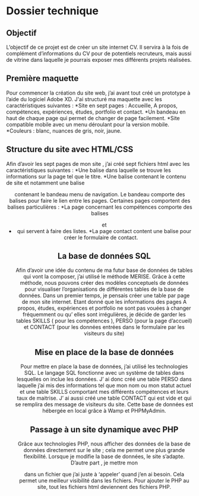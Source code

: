 # Dossier technique

## Objectif

L’objectif de ce projet est de créer un site internet CV. Il servira à la fois de complément d’informations du CV pour de potentiels recruteurs, mais aussi de vitrine dans laquelle je pourrais exposer mes différents projets réalisées.

## Première maquette 

Pour commencer la création du site web, j’ai avant tout créé un prototype à l’aide du logiciel Adobe XD. 
J'ai structuré ma maquette avec les caractéristiques suivantes :
*Site en sept pages : Accueille,  A propos, compétences, expériences, études, portfolio et contact.
*Un bandeau en haut de chaque page qui permet de changer de page facilement.
*Site compatible mobile avec un menu déroulant pour la version mobile.
*Couleurs : blanc, nuances de gris, noir, jaune.

## Structure du site avec HTML/CSS

Afin d’avoir les sept pages de mon site , j’ai créé sept fichiers html avec les caractéristiques suivantes :
*Une balise <head> dans laquelle se trouve les informations sur la page tel que le titre.
*Une balise <body> contenant le contenu de site et notamment une balise <header> contenant le bandeau menu de navigation.
Le bandeau comporte des balises <a> pour faire le lien entre les pages.
Certaines pages comportent des balises particulières :
*La page concernant les compétences comporte des balises <ul> et <li> qui servent à faire des listes.
*La page contact content une balise <from> pour créer le formulaire de contact.
 
## La base de données SQL

Afin d’avoir une idée du contenu de ma futur base de données de tables qui vont la composer, j’ai utilisé le méthode MERISE. Grâce à cette méthode, nous pouvons créer des modèles conceptuels de données pour visualiser l’organisations de différentes tables de la base de données. 
Dans un premier temps, je pensais créer une table par page de mon site internet. Etant donné que les informations des pages A propos, études, expériences et portfolio ne sont pas vouées à changer fréquemment ou qu’ elles sont irrégulières, je décide de garder les tables SKILLS ( pour les compétences ), PERSO (pour la page d’accueil) et CONTACT (pour les données entrées dans le formulaire par les visiteurs du site)

## Mise en place de la base de données

Pour mettre en place la base de données, j’ai utilisé les technologies  SQL. Le langage SQL fonctionne avec un système de tables dans lesquelles on inclue les données.
J’ ai donc créé une table PERSO dans laquelle j’ai mis des informations tel que mon nom ou mon statut actuel et une table SKILLS comportant mes différents compétences et leurs taux de maitrise. J’ ai aussi créé une table CONTACT qui est vide et qui se remplira des message de visiteurs du site.
Cette base de données est hébergée en local grâce à Wamp et PHPMyAdmin.

## Passage à un site dynamique avec PHP

Grâce aux technologies PHP, nous afficher des données de la base de données directement sur le site ; cela me permet une plus grande flexibilité. Lorsque je modifie la base de données, le site s’adapte.
D’autre part , je mettre mon <header> dans un fichier que j’ai juste à ‘appeler’ quand j’en ai besoin. Cela permet une meilleur visibilité dans les fichiers.
Pour ajouter le PHP au site, tout les fichiers html deviennent des fichiers PHP.

